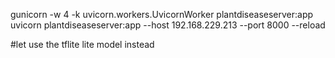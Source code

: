 gunicorn -w 4 -k uvicorn.workers.UvicornWorker plantdiseaseserver:app
uvicorn plantdiseaseserver:app --host 192.168.229.213 --port 8000 --reload

#let use the tflite lite model instead